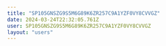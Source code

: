 ```yaml
---
title: "SP105GNSZG9S5M6G89K6ZR257C9A1YZF0VY8CVVGZ"
date: 2024-03-24T22:32:05.761Z
user: SP105GNSZG9S5M6G89K6ZR257C9A1YZF0VY8CVVGZ
layout: "users"
---
```

    